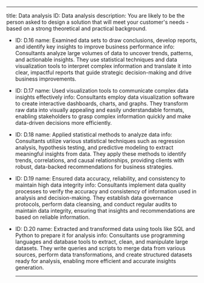 ---

title: Data analysis
ID: Data analysis
description: You are likely to be the person asked to design a solution that will meet your customer's needs - based on a strong theoretical and practical background.

- ID: D.16
  name: Examined data sets to draw conclusions, develop reports, and identify key insights to improve business performance
  info: Consultants analyze large volumes of data to uncover trends, patterns, and actionable insights. They use statistical techniques and data visualization tools to interpret complex information and translate it into clear, impactful reports that guide strategic decision-making and drive business improvements.

- ID: D.17
  name: Used visualization tools to communicate complex data insights effectively
  info: Consultants employ data visualization software to create interactive dashboards, charts, and graphs. They transform raw data into visually appealing and easily understandable formats, enabling stakeholders to grasp complex information quickly and make data-driven decisions more efficiently.

- ID: D.18
  name: Applied statistical methods to analyze data
  info: Consultants utilize various statistical techniques such as regression analysis, hypothesis testing, and predictive modeling to extract meaningful insights from data. They apply these methods to identify trends, correlations, and causal relationships, providing clients with robust, data-backed recommendations for business strategies.

- ID: D.19
  name: Ensured data accuracy, reliability, and consistency to maintain high data integrity
  info: Consultants implement data quality processes to verify the accuracy and consistency of information used in analysis and decision-making. They establish data governance protocols, perform data cleansing, and conduct regular audits to maintain data integrity, ensuring that insights and recommendations are based on reliable information.

- ID: D.20
  name: Extracted and transformed data using tools like SQL and Python to prepare it for analysis
  info: Consultants use programming languages and database tools to extract, clean, and manipulate large datasets. They write queries and scripts to merge data from various sources, perform data transformations, and create structured datasets ready for analysis, enabling more efficient and accurate insights generation.

  ---